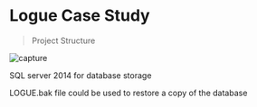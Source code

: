 Logue Case Study
=======================

> Project Structure


![capture](https://user-images.githubusercontent.com/17234785/38830550-61b81a94-41c5-11e8-8c39-e370aa304263.PNG)


SQL server 2014 for database storage 

LOGUE.bak file could be used to restore a  copy of the database 
